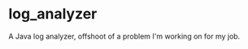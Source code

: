 log_analyzer
============

A Java log analyzer, offshoot of a problem I&#39;m working on for my job. 